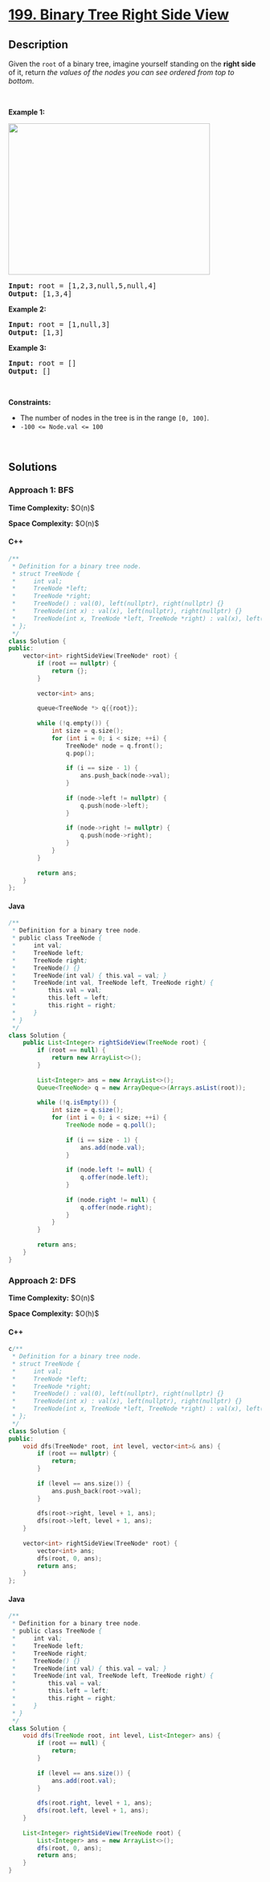 # [199. Binary Tree Right Side View](https://leetcode.com/problems/binary-tree-right-side-view)

## Description

<p>Given the <code>root</code> of a binary tree, imagine yourself standing on the <strong>right side</strong> of it, return <em>the values of the nodes you can see ordered from top to bottom</em>.</p>

<p>&nbsp;</p>
<p><strong class="example">Example 1:</strong></p>
<img alt="" src="https://fastly.jsdelivr.net/gh/doocs/leetcode@main/solution/0100-0199/0199.Binary%20Tree%20Right%20Side%20View/images/tree.jpg" style="width: 401px; height: 301px;" />
<pre>
<strong>Input:</strong> root = [1,2,3,null,5,null,4]
<strong>Output:</strong> [1,3,4]
</pre>

<p><strong class="example">Example 2:</strong></p>

<pre>
<strong>Input:</strong> root = [1,null,3]
<strong>Output:</strong> [1,3]
</pre>

<p><strong class="example">Example 3:</strong></p>

<pre>
<strong>Input:</strong> root = []
<strong>Output:</strong> []
</pre>

<p>&nbsp;</p>
<p><strong>Constraints:</strong></p>

<ul>
    <li>The number of nodes in the tree is in the range <code>[0, 100]</code>.</li>
    <li><code>-100 &lt;= Node.val &lt;= 100</code></li>
</ul>
<p>&nbsp;</p>

## Solutions

### **Approach 1: BFS**

<p><strong>Time Complexity:</strong> $O(n)$</p>
<p><strong>Space Complexity:</strong> $O(n)$</p>

<!-- tabs:start -->

#### C++

```cpp
/**
 * Definition for a binary tree node.
 * struct TreeNode {
 *     int val;
 *     TreeNode *left;
 *     TreeNode *right;
 *     TreeNode() : val(0), left(nullptr), right(nullptr) {}
 *     TreeNode(int x) : val(x), left(nullptr), right(nullptr) {}
 *     TreeNode(int x, TreeNode *left, TreeNode *right) : val(x), left(left), right(right) {}
 * };
 */
class Solution {
public:
    vector<int> rightSideView(TreeNode* root) {
        if (root == nullptr) {
            return {};
        }
        
        vector<int> ans;
        
        queue<TreeNode *> q{{root}};
        
        while (!q.empty()) {
            int size = q.size();
            for (int i = 0; i < size; ++i) {
                TreeNode* node = q.front();
                q.pop();
                
                if (i == size - 1) {
                    ans.push_back(node->val);
                }
                
                if (node->left != nullptr) {
                    q.push(node->left);
                }
                
                if (node->right != nullptr) {
                    q.push(node->right);
                }
            }
        }
        
        return ans;
    }
};
```

#### Java

```java
/**
 * Definition for a binary tree node.
 * public class TreeNode {
 *     int val;
 *     TreeNode left;
 *     TreeNode right;
 *     TreeNode() {}
 *     TreeNode(int val) { this.val = val; }
 *     TreeNode(int val, TreeNode left, TreeNode right) {
 *         this.val = val;
 *         this.left = left;
 *         this.right = right;
 *     }
 * }
 */
class Solution {
    public List<Integer> rightSideView(TreeNode root) {
        if (root == null) {
            return new ArrayList<>();
        }
        
        List<Integer> ans = new ArrayList<>();
        Queue<TreeNode> q = new ArrayDeque<>(Arrays.asList(root));
        
        while (!q.isEmpty()) {
            int size = q.size();
            for (int i = 0; i < size; ++i) {
                TreeNode node = q.poll();
                
                if (i == size - 1) {
                    ans.add(node.val);
                }
                
                if (node.left != null) {
                    q.offer(node.left);
                }
                
                if (node.right != null) {
                    q.offer(node.right);
                }
            }
        }
        
        return ans;
    }
}
```

<!-- tabs:end -->

### **Approach 2: DFS**

<p><strong>Time Complexity:</strong> $O(n)$</p>
<p><strong>Space Complexity:</strong> $O(h)$</p>

<!-- tabs:start -->

#### C++

```cpp
c/**
 * Definition for a binary tree node.
 * struct TreeNode {
 *     int val;
 *     TreeNode *left;
 *     TreeNode *right;
 *     TreeNode() : val(0), left(nullptr), right(nullptr) {}
 *     TreeNode(int x) : val(x), left(nullptr), right(nullptr) {}
 *     TreeNode(int x, TreeNode *left, TreeNode *right) : val(x), left(left), right(right) {}
 * };
 */
class Solution {
public:
    void dfs(TreeNode* root, int level, vector<int>& ans) {
        if (root == nullptr) {
            return;
        }
        
        if (level == ans.size()) {
            ans.push_back(root->val);
        }
        
        dfs(root->right, level + 1, ans);
        dfs(root->left, level + 1, ans);
    }
    
    vector<int> rightSideView(TreeNode* root) {
        vector<int> ans;
        dfs(root, 0, ans);
        return ans;
    }
};
```

#### Java

```java
/**
 * Definition for a binary tree node.
 * public class TreeNode {
 *     int val;
 *     TreeNode left;
 *     TreeNode right;
 *     TreeNode() {}
 *     TreeNode(int val) { this.val = val; }
 *     TreeNode(int val, TreeNode left, TreeNode right) {
 *         this.val = val;
 *         this.left = left;
 *         this.right = right;
 *     }
 * }
 */
class Solution {
    void dfs(TreeNode root, int level, List<Integer> ans) {
        if (root == null) {
            return;
        }
        
        if (level == ans.size()) {
            ans.add(root.val);
        }
        
        dfs(root.right, level + 1, ans);
        dfs(root.left, level + 1, ans);
    }
    
    List<Integer> rightSideView(TreeNode root) {
        List<Integer> ans = new ArrayList<>();
        dfs(root, 0, ans);
        return ans;
    }
}
```

<!-- tabs:end -->